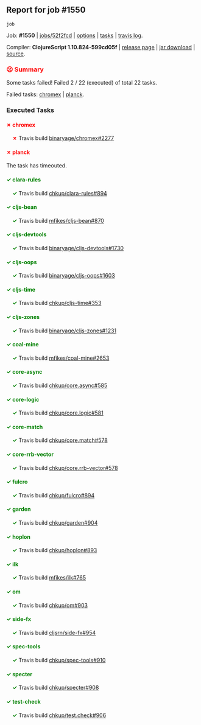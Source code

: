 ## Report for job #1550
```
job
```


Job: **#1550** | [jobs/52f2fcd](https://github.com/cljs-oss/canary/commit/52f2fcd2be6db1c9f87e5deaa769c9d7857c83ee) | [options](options.edn) | [tasks](tasks.edn) | [travis log](https://travis-ci.org/cljs-oss/canary/builds/731246056).

Compiler: **ClojureScript 1.10.824-599cd05f** | [release page](https://github.com/cljs-oss/canary/releases/tag/r1.10.824-599cd05f) | [jar download](https://github.com/cljs-oss/canary/releases/download/r1.10.824-599cd05f/clojurescript-1.10.824-599cd05f.jar) | [source](https://github.com/clojure/clojurescript/commit/599cd05fd271b4ce672e8a6124f0f785b1b3b2d0).

### <b style='color:red'>☹ Summary</b>

Some tasks failed! Failed 2 / 22 (executed) of total 22 tasks.

Failed tasks: [chromex](#-chromex) | [planck](#-planck).

### Executed Tasks

#### <b style='color:red'>&#x2717; chromex</b>
&nbsp;&nbsp;&nbsp;&nbsp;<b style='color:red'>&#x2717;</b> Travis build [binaryage/chromex#2277](https://travis-ci.org/binaryage/chromex/builds/731246762)<br>

#### <b style='color:red'>&#x2717; planck</b>
The task has timeouted.

#### <b style='color:green'>&#x2713; clara-rules</b>
&nbsp;&nbsp;&nbsp;&nbsp;<b style='color:green'>&#x2713;</b> Travis build [chkup/clara-rules#894](https://travis-ci.org/chkup/clara-rules/builds/731246776)<br>

#### <b style='color:green'>&#x2713; cljs-bean</b>
&nbsp;&nbsp;&nbsp;&nbsp;<b style='color:green'>&#x2713;</b> Travis build [mfikes/cljs-bean#870](https://travis-ci.org/mfikes/cljs-bean/builds/731246791)<br>

#### <b style='color:green'>&#x2713; cljs-devtools</b>
&nbsp;&nbsp;&nbsp;&nbsp;<b style='color:green'>&#x2713;</b> Travis build [binaryage/cljs-devtools#1730](https://travis-ci.org/binaryage/cljs-devtools/builds/731246777)<br>

#### <b style='color:green'>&#x2713; cljs-oops</b>
&nbsp;&nbsp;&nbsp;&nbsp;<b style='color:green'>&#x2713;</b> Travis build [binaryage/cljs-oops#1603](https://travis-ci.org/binaryage/cljs-oops/builds/731246785)<br>

#### <b style='color:green'>&#x2713; cljs-time</b>
&nbsp;&nbsp;&nbsp;&nbsp;<b style='color:green'>&#x2713;</b> Travis build [chkup/cljs-time#353](https://travis-ci.org/chkup/cljs-time/builds/731246821)<br>

#### <b style='color:green'>&#x2713; cljs-zones</b>
&nbsp;&nbsp;&nbsp;&nbsp;<b style='color:green'>&#x2713;</b> Travis build [binaryage/cljs-zones#1231](https://travis-ci.org/binaryage/cljs-zones/builds/731246817)<br>

#### <b style='color:green'>&#x2713; coal-mine</b>
&nbsp;&nbsp;&nbsp;&nbsp;<b style='color:green'>&#x2713;</b> Travis build [mfikes/coal-mine#2653](https://travis-ci.org/mfikes/coal-mine/builds/731246854)<br>

#### <b style='color:green'>&#x2713; core-async</b>
&nbsp;&nbsp;&nbsp;&nbsp;<b style='color:green'>&#x2713;</b> Travis build [chkup/core.async#585](https://travis-ci.org/chkup/core.async/builds/731246860)<br>

#### <b style='color:green'>&#x2713; core-logic</b>
&nbsp;&nbsp;&nbsp;&nbsp;<b style='color:green'>&#x2713;</b> Travis build [chkup/core.logic#581](https://travis-ci.org/chkup/core.logic/builds/731246864)<br>

#### <b style='color:green'>&#x2713; core-match</b>
&nbsp;&nbsp;&nbsp;&nbsp;<b style='color:green'>&#x2713;</b> Travis build [chkup/core.match#578](https://travis-ci.org/chkup/core.match/builds/731246884)<br>

#### <b style='color:green'>&#x2713; core-rrb-vector</b>
&nbsp;&nbsp;&nbsp;&nbsp;<b style='color:green'>&#x2713;</b> Travis build [chkup/core.rrb-vector#578](https://travis-ci.org/chkup/core.rrb-vector/builds/731246890)<br>

#### <b style='color:green'>&#x2713; fulcro</b>
&nbsp;&nbsp;&nbsp;&nbsp;<b style='color:green'>&#x2713;</b> Travis build [chkup/fulcro#894](https://travis-ci.org/chkup/fulcro/builds/731246950)<br>

#### <b style='color:green'>&#x2713; garden</b>
&nbsp;&nbsp;&nbsp;&nbsp;<b style='color:green'>&#x2713;</b> Travis build [chkup/garden#904](https://travis-ci.org/chkup/garden/builds/731246961)<br>

#### <b style='color:green'>&#x2713; hoplon</b>
&nbsp;&nbsp;&nbsp;&nbsp;<b style='color:green'>&#x2713;</b> Travis build [chkup/hoplon#893](https://travis-ci.org/chkup/hoplon/builds/731247004)<br>

#### <b style='color:green'>&#x2713; ilk</b>
&nbsp;&nbsp;&nbsp;&nbsp;<b style='color:green'>&#x2713;</b> Travis build [mfikes/ilk#765](https://travis-ci.org/mfikes/ilk/builds/731246968)<br>

#### <b style='color:green'>&#x2713; om</b>
&nbsp;&nbsp;&nbsp;&nbsp;<b style='color:green'>&#x2713;</b> Travis build [chkup/om#903](https://travis-ci.org/chkup/om/builds/731246992)<br>

#### <b style='color:green'>&#x2713; side-fx</b>
&nbsp;&nbsp;&nbsp;&nbsp;<b style='color:green'>&#x2713;</b> Travis build [cljsrn/side-fx#954](https://travis-ci.org/cljsrn/side-fx/builds/731247008)<br>

#### <b style='color:green'>&#x2713; spec-tools</b>
&nbsp;&nbsp;&nbsp;&nbsp;<b style='color:green'>&#x2713;</b> Travis build [chkup/spec-tools#910](https://travis-ci.org/chkup/spec-tools/builds/731247021)<br>

#### <b style='color:green'>&#x2713; specter</b>
&nbsp;&nbsp;&nbsp;&nbsp;<b style='color:green'>&#x2713;</b> Travis build [chkup/specter#908](https://travis-ci.org/chkup/specter/builds/731247113)<br>

#### <b style='color:green'>&#x2713; test-check</b>
&nbsp;&nbsp;&nbsp;&nbsp;<b style='color:green'>&#x2713;</b> Travis build [chkup/test.check#906](https://travis-ci.org/chkup/test.check/builds/731247088)<br>